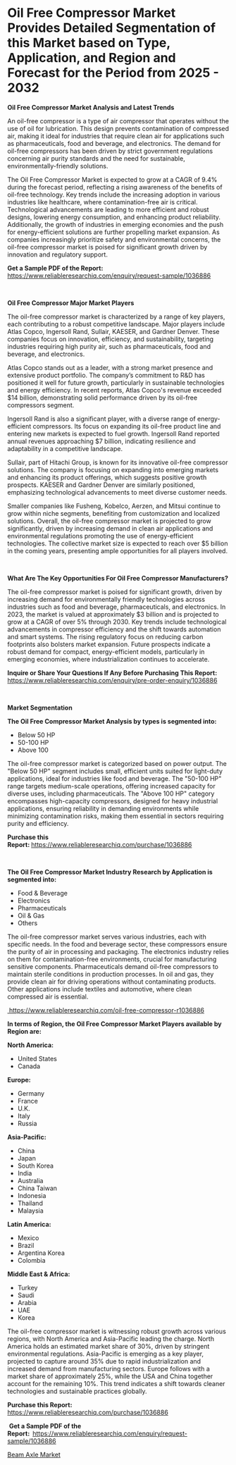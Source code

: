 <p><h1>Oil Free Compressor Market Provides Detailed Segmentation of this Market based on Type, Application, and Region and Forecast for the Period from 2025 - 2032</h1></p><p><strong>Oil Free Compressor Market Analysis and Latest Trends</strong></p>
<p><p>An oil-free compressor is a type of air compressor that operates without the use of oil for lubrication. This design prevents contamination of compressed air, making it ideal for industries that require clean air for applications such as pharmaceuticals, food and beverage, and electronics. The demand for oil-free compressors has been driven by strict government regulations concerning air purity standards and the need for sustainable, environmentally-friendly solutions.</p><p>The Oil Free Compressor Market is expected to grow at a CAGR of 9.4% during the forecast period, reflecting a rising awareness of the benefits of oil-free technology. Key trends include the increasing adoption in various industries like healthcare, where contamination-free air is critical. Technological advancements are leading to more efficient and robust designs, lowering energy consumption, and enhancing product reliability. Additionally, the growth of industries in emerging economies and the push for energy-efficient solutions are further propelling market expansion. As companies increasingly prioritize safety and environmental concerns, the oil-free compressor market is poised for significant growth driven by innovation and regulatory support.</p></p>
<p><strong>Get a Sample PDF of the Report:&nbsp;</strong> <a href="https://www.reliableresearchiq.com/enquiry/request-sample/1036886?utm_campaign=3524&utm_medium=2&utm_source=Github&utm_content=ia&utm_term=10042025&utm_id=oil-free-compressor">https://www.reliableresearchiq.com/enquiry/request-sample/1036886</a></p>
<p>&nbsp;</p>
<p><strong>Oil Free Compressor Major Market Players</strong></p>
<p><p>The oil-free compressor market is characterized by a range of key players, each contributing to a robust competitive landscape. Major players include Atlas Copco, Ingersoll Rand, Sullair, KAESER, and Gardner Denver. These companies focus on innovation, efficiency, and sustainability, targeting industries requiring high purity air, such as pharmaceuticals, food and beverage, and electronics.</p><p>Atlas Copco stands out as a leader, with a strong market presence and extensive product portfolio. The company’s commitment to R&D has positioned it well for future growth, particularly in sustainable technologies and energy efficiency. In recent reports, Atlas Copco's revenue exceeded $14 billion, demonstrating solid performance driven by its oil-free compressors segment.</p><p>Ingersoll Rand is also a significant player, with a diverse range of energy-efficient compressors. Its focus on expanding its oil-free product line and entering new markets is expected to fuel growth. Ingersoll Rand reported annual revenues approaching $7 billion, indicating resilience and adaptability in a competitive landscape.</p><p>Sullair, part of Hitachi Group, is known for its innovative oil-free compressor solutions. The company is focusing on expanding into emerging markets and enhancing its product offerings, which suggests positive growth prospects. KAESER and Gardner Denver are similarly positioned, emphasizing technological advancements to meet diverse customer needs.</p><p>Smaller companies like Fusheng, Kobelco, Aerzen, and Mitsui continue to grow within niche segments, benefiting from customization and localized solutions. Overall, the oil-free compressor market is projected to grow significantly, driven by increasing demand in clean air applications and environmental regulations promoting the use of energy-efficient technologies. The collective market size is expected to reach over $5 billion in the coming years, presenting ample opportunities for all players involved.</p></p>
<p>&nbsp;</p>
<p><strong>What Are The Key Opportunities For Oil Free Compressor Manufacturers?</strong></p>
<p><p>The oil-free compressor market is poised for significant growth, driven by increasing demand for environmentally friendly technologies across industries such as food and beverage, pharmaceuticals, and electronics. In 2023, the market is valued at approximately $3 billion and is projected to grow at a CAGR of over 5% through 2030. Key trends include technological advancements in compressor efficiency and the shift towards automation and smart systems. The rising regulatory focus on reducing carbon footprints also bolsters market expansion. Future prospects indicate a robust demand for compact, energy-efficient models, particularly in emerging economies, where industrialization continues to accelerate.</p></p>
<p><strong>Inquire or Share Your Questions If Any Before Purchasing This Report:</strong> <a href="https://www.reliableresearchiq.com/enquiry/pre-order-enquiry/1036886?utm_campaign=3524&utm_medium=2&utm_source=Github&utm_content=ia&utm_term=10042025&utm_id=oil-free-compressor">https://www.reliableresearchiq.com/enquiry/pre-order-enquiry/1036886</a></p>
<p>&nbsp;</p>
<p><strong>Market Segmentation</strong></p>
<p><strong>The Oil Free Compressor Market Analysis by types is segmented into:</strong></p>
<p><ul><li>Below 50 HP</li><li>50-100 HP</li><li>Above 100</li></ul></p>
<p><p>The oil-free compressor market is categorized based on power output. The "Below 50 HP" segment includes small, efficient units suited for light-duty applications, ideal for industries like food and beverage. The "50-100 HP" range targets medium-scale operations, offering increased capacity for diverse uses, including pharmaceuticals. The "Above 100 HP" category encompasses high-capacity compressors, designed for heavy industrial applications, ensuring reliability in demanding environments while minimizing contamination risks, making them essential in sectors requiring purity and efficiency.</p></p>
<p><strong>Purchase this Report:&nbsp;</strong><a href="https://www.reliableresearchiq.com/purchase/1036886?utm_campaign=3524&utm_medium=2&utm_source=Github&utm_content=ia&utm_term=10042025&utm_id=oil-free-compressor">https://www.reliableresearchiq.com/purchase/1036886</a></p>
<p>&nbsp;</p>
<p><strong>The Oil Free Compressor Market Industry Research by Application is segmented into:</strong></p>
<p><ul><li>Food & Beverage</li><li>Electronics</li><li>Pharmaceuticals</li><li>Oil & Gas</li><li>Others</li></ul></p>
<p><p>The oil-free compressor market serves various industries, each with specific needs. In the food and beverage sector, these compressors ensure the purity of air in processing and packaging. The electronics industry relies on them for contamination-free environments, crucial for manufacturing sensitive components. Pharmaceuticals demand oil-free compressors to maintain sterile conditions in production processes. In oil and gas, they provide clean air for driving operations without contaminating products. Other applications include textiles and automotive, where clean compressed air is essential.</p></p>
<p><a href="https://www.reliableresearchiq.com/oil-free-compressor-r1036886?utm_campaign=3524&utm_medium=2&utm_source=Github&utm_content=ia&utm_term=10042025&utm_id=oil-free-compressor">&nbsp;https://www.reliableresearchiq.com/oil-free-compressor-r1036886</a></p>
<p><strong>In terms of Region, the Oil Free Compressor Market Players available by Region are:</strong></p>
<p>
    <p> <strong> North America: </strong>
        <ul>
            <li>United States</li>
            <li>Canada</li>
        </ul>
        </p> 
    <p> <strong> Europe: </strong>
        <ul>
            <li>Germany</li>
            <li>France</li>
            <li>U.K.</li>
            <li>Italy</li>
            <li>Russia</li>
        </ul>
        </p> 
    <p> <strong> Asia-Pacific: </strong>
        <ul>
            <li>China</li>
            <li>Japan</li>
            <li>South Korea</li>
            <li>India</li>
            <li>Australia</li>
            <li>China Taiwan</li>
            <li>Indonesia</li>
            <li>Thailand</li>
            <li>Malaysia</li>
        </ul>
        </p> 
    <p> <strong> Latin America: </strong>
        <ul>
            <li>Mexico</li>
            <li>Brazil</li>
            <li>Argentina Korea</li>
            <li>Colombia</li>
        </ul>
        </p> 
    <p> <strong> Middle East & Africa: </strong>
        <ul>
            <li>Turkey</li>
            <li>Saudi</li>
            <li>Arabia</li>
            <li>UAE</li>
            <li>Korea</li>
        </ul>
    </p>
    </p>
<p><p>The oil-free compressor market is witnessing robust growth across various regions, with North America and Asia-Pacific leading the charge. North America holds an estimated market share of 30%, driven by stringent environmental regulations. Asia-Pacific is emerging as a key player, projected to capture around 35% due to rapid industrialization and increased demand from manufacturing sectors. Europe follows with a market share of approximately 25%, while the USA and China together account for the remaining 10%. This trend indicates a shift towards cleaner technologies and sustainable practices globally.</p></p>
<p><strong>Purchase this Report: </strong><a href="https://www.reliableresearchiq.com/purchase/1036886?utm_campaign=3524&utm_medium=2&utm_source=Github&utm_content=ia&utm_term=10042025&utm_id=oil-free-compressor">https://www.reliableresearchiq.com/purchase/1036886</a></p>
<p>&nbsp;<strong>Get a Sample PDF of the Report:&nbsp;&nbsp;</strong><a href="https://www.reliableresearchiq.com/enquiry/request-sample/1036886?utm_campaign=3524&utm_medium=2&utm_source=Github&utm_content=ia&utm_term=10042025&utm_id=oil-free-compressor">https://www.reliableresearchiq.com/enquiry/request-sample/1036886</a></p>
<p><strong></strong></p>
<p><p><a href="https://github.com/dagnewopus/Market-Research-Report-List-1/blob/main/beam-axle-market.md?utm_campaign=3524&utm_medium=2&utm_source=Github&utm_content=ia&utm_term=10042025&utm_id=oil-free-compressor">Beam Axle Market</a></p></p>